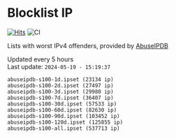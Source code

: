 # Blocklist IP

[![Hits](https://hits.seeyoufarm.com/api/count/incr/badge.svg?url=https%3A%2F%2Fgithub.com%2Fborestad%2Fblocklist-ip%2F&count_bg=%2379C83D&title_bg=%23555555&icon=&icon_color=%23E7E7E7&title=hits&edge_flat=false)](https://hits.seeyoufarm.com)  ![CI](https://img.shields.io/github/workflow/status/borestad/blocklist-ip/CI?style=flat-square)

Lists with worst IPv4 offenders, provided by [AbuseIPDB](https://www.abuseipdb.com/)

<!-- FOOTER-PLACEHOLDER -->
Updated every 5 hours<br>
Last update: `2024-05-19 - 15:19:37`
```
abuseipdb-s100-1d.ipset (23134 ip)
abuseipdb-s100-2d.ipset (27497 ip)
abuseipdb-s100-3d.ipset (29980 ip)
abuseipdb-s100-7d.ipset (36407 ip)
abuseipdb-s100-30d.ipset (57533 ip)
abuseipdb-s100-60d.ipset (82630 ip)
abuseipdb-s100-90d.ipset (103452 ip)
abuseipdb-s100-120d.ipset (125855 ip)
abuseipdb-s100-all.ipset (537713 ip)
```
